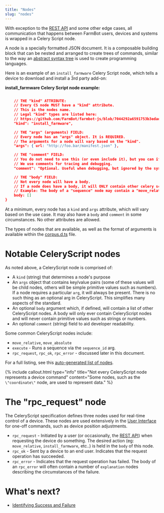 ```yaml
---
title: "Nodes"
slug: "nodes"
---
```


With exception to the [REST API](../web-app/rest-api.md) and some other edge cases, all communication that happens between FarmBot users, devices and systems is wrapped in a Celery Script node.

A node is a specially formatted JSON document. It is a composable building block that can be nested and arranged to create trees of commands, similar to the way an [abstract syntax tree](https://en.wikipedia.org/wiki/Abstract_syntax_tree) is used to create programming languages.

Here is an example of an `install_farmware` Celery Script node, which tells a device to download and install a 3rd party add-on:


__install_farmware Celery Script node example:__

```json

    // THE "kind" ATTRIBUTE:
    // Every CS node MUST have a "kind" attribute.
    // This is the nodes name.
    // Legal "kind" types are listed here:
    // https://github.com/FarmBot/farmbot-js/blob/7044292a6591753b3edad3ed7bf3a8a08a41fac4/dist/corpus.d.ts#L418
    "kind": "install_farmware",

    // THE "args" (arguments) FIELD:
    // Every node has an "args" object. It is REQUIRED.
    // The arguments for a node will vary based on the "kind".
    "args": { url: "http://foo.bar/manifest.json" },

    // THE "comment" FIELD:
    // You do not need to use this (or even include it), but you can if it is helpful.
    // We use comments for tracing and debugging.
    "comment": "Optional. Useful when debugging, but ignored by the system.",

    // THE "body" FIELD:
    // Not every node will have a body.
    // If a node does have a body, it will ONLY contain other celery script nodes.
    // Example: The body of a "sequence" node may contain a "move_relative" node.
    body: []
}
```

At a minimum, every node has a `kind` and `args` attribute, which will vary based on the use case. It may also have a `body` and `comment` in some circumstances. No other attributes are allowed.

The types of nodes that are available, as well as the format of arguments is available within the [corpus.d.ts](https://github.com/FarmBot/farmbot-js/blob/master/dist/corpus.d.ts) file.



# Notable CeleryScript nodes

As noted above, a CeleryScript node is comprised of:

 * A `kind` (string) that determines a node's purpose
 * An `args` object that contains key/value pairs (some of these values will be child nodes, others will be simple primitive values such as numbers). If a node requires a particular `arg`, it will always be present. There is no such thing as an optional arg in CeleryScript. This simplifies many aspects of the standard.
 *  An optional `body` argument which, if defined, will contain a list of other CeleryScript nodes. A body will only ever contain CeleryScript nodes and will never contain primitive values such as strings or numbers.
 * An optional `comment` (string) field to aid developer readability.

Some common CeleryScript nodes include:

 * `move_relative`, `move_absolute`
 * `execute` - Runs a sequence via the `sequence_id` arg.
 * `rpc_request`, `rpc_ok`, `rpc_error` - discussed later in this document.

For a full listing, see this [auto-generated list of nodes](https://github.com/FarmBot/farmbot-js/blob/master/dist/corpus.d.ts).

{%
include callout.html
type="info"
title="Not every CeleryScript node represents a device command"
content="Some nodes, such as the `\"coordinate\"` node, are used to represent data."
%}



# The "rpc_request" node

The CeleryScript specification defines three nodes used for real-time control of a device. These nodes are used extensively in the [User Interface](../web-app/user-interface.md) for one-off commands, such as device position adjustments.

 * `rpc_request` -  Initiated by a user (or occasionally, the [REST API](../web-app/rest-api.md)) when requesting the device do something. The desired action (eg: `move_relative`, `install_farmware`, etc..) is held in the `body` of this node.
 * `rpc_ok` - Sent by a device to an end user. Indicates that the request operation has succeeded.
 * `rpc_error` - Indicates that the request operation has failed. The body of an `rpc_error` will often contain a number of `explanation` nodes describing the circumstances of the failure.

# What's next?

 * [Identifying Success and Failure](identifying-success-and-failure.md)
